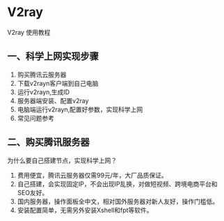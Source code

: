 # V2ray
V2ray 使用教程
## 一、科学上网实现步骤
1. 购买腾讯云服务器
2. 下载v2rayn客户端到自己电脑
3. 运行v2rayn,生成ID
4. 服务器端安装、配置v2ray
5. 电脑端运行v2rayn,配置好参数，实现科学上网
6. 常见问题参考
## 二、购买腾讯服务器
为什么要自己搭建节点，实现科学上网？
1. 费用便宜，腾讯云服务器仅需99元/年，大厂品质保证。
2. 自己搭建，会实现固定IP，不会出现IP乱换，对做短视频、跨境电商平台和SEO友好。
3. 国内服务器，操作面板全中文，相对国外服务器对新人友好，操作门槛低。
4. 安装配置简单，无需另外安装Xshell和fpt等软件。
